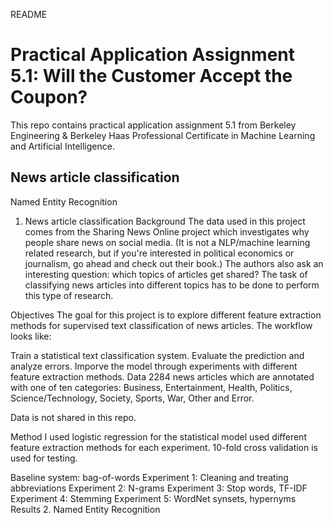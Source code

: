 README
# Practical Application Assignment 5.1: Will the Customer Accept the Coupon?

This repo contains practical application assignment 5.1 from Berkeley Engineering & Berkeley Haas Professional Certificate in Machine Learning and Artificial Intelligence.

## News article classification
Named Entity Recognition
1. News article classification
Background
The data used in this project comes from the Sharing News Online project which investigates why people share news on social media. (It is not a NLP/machine learning related research, but if you're interested in political economics or journalism, go ahead and check out their book.)
The authors also ask an interesting question: which topics of articles get shared?
The task of classifying news articles into different topics has to be done to perform this type of research.

Objectives
The goal for this project is to explore different feature extraction methods for supervised text classification of news articles. The workflow looks like:

Train a statistical text classification system.
Evaluate the prediction and analyze errors.
Imporve the model through experiments with different feature extraction methods.
Data
2284 news articles which are annotated with one of ten categories: Business, Entertainment, Health, Politics, Science/Technology, Society, Sports, War, Other and Error.

Data is not shared in this repo.

Method
I used logistic regression for the statistical model used different feature extraction methods for each experiment. 10-fold cross validation is used for testing.

Baseline system: bag-of-words
Experiment 1: Cleaning and treating abbreviations
Experiment 2: N-grams
Experiment 3: Stop words, TF-IDF
Experiment 4: Stemming
Experiment 5: WordNet synsets, hypernyms
Results
2. Named Entity Recognition